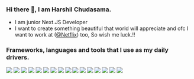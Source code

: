 ### Hi there 👋, I am Harshil Chudasama.
- I am junior Next.JS Developer
- I want to create something beautiful that world will appreciate and ofc I want to work at ([@Netflix](https://github.com/netflix)) too, So wish me luck.!!

### Frameworks, languages and tools that I use as my daily drivers.

<div>
    <image src="https://img.shields.io/badge/MongoDB-%234ea94b.svg?style=for-the-badge&logo=mongodb&logoColor=white" />
    <image src="https://img.shields.io/badge/mysql-%2300f.svg?style=for-the-badge&logo=mysql&logoColor=white" />
    <image src="https://img.shields.io/badge/react-%2320232a.svg?style=for-the-badge&logo=react&logoColor=%2361DAFB" />
    <image src="https://img.shields.io/badge/Next-black?style=for-the-badge&logo=next.js&logoColor=white" />
    <image src="https://img.shields.io/badge/express.js-%23404d59.svg?style=for-the-badge&logo=express&logoColor=%2361DAFB" />
    <image src="https://img.shields.io/badge/node.js-6DA55F?style=for-the-badge&logo=node.js&logoColor=white" />
    <image src="https://img.shields.io/badge/Bun-%23000000.svg?style=for-the-badge&logo=bun&logoColor=white" />
    <iamge src="https://img.shields.io/badge/pnpm-%234a4a4a.svg?style=for-the-badge&logo=pnpm&logoColor=f69220" />
    <image src="https://img.shields.io/badge/vercel-%23000000.svg?style=for-the-badge&logo=vercel&logoColor=white" />
    <image src="https://img.shields.io/badge/NeoVim-%2357A143.svg?&style=for-the-badge&logo=neovim&logoColor=white" />
    <image src="https://img.shields.io/badge/Visual%20Studio%20Code-0078d7.svg?style=for-the-badge&logo=visual-studio-code&logoColor=white" />
    <image src="https://img.shields.io/badge/c++-%2300599C.svg?style=for-the-badge&logo=c%2B%2B&logoColor=white)" />
    <image src="https://img.shields.io/badge/java-%23ED8B00.svg?style=for-the-badge&logo=openjdk&logoColor=white" />
    <image src="https://img.shields.io/badge/javascript-%23323330.svg?style=for-the-badge&logo=javascript&logoColor=%23F7DF1E" />
    <image src="https://img.shields.io/badge/lua-%232C2D72.svg?style=for-the-badge&logo=lua&logoColor=white)" />
    <image src="https://img.shields.io/badge/php-%23777BB4.svg?style=for-the-badge&logo=php&logoColor=white" />
    <image src="https://img.shields.io/badge/git-%23F05033.svg?style=for-the-badge&logo=git&logoColor=white" />
</div>
<br />


<!-- [![Harshil's github stats](https://github-readme-stats.vercel.app/api?username=harshil&theme=blue-green)](https://github.com/iamharshil/github-readme-stats) -->
